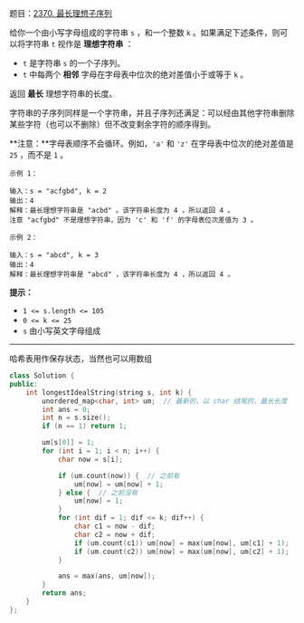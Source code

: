 题目：[2370. 最长理想子序列](https://leetcode.cn/problems/longest-ideal-subsequence/)

给你一个由小写字母组成的字符串 `s` ，和一个整数 `k` 。如果满足下述条件，则可以将字符串 `t` 视作是 **理想字符串** ：

- `t` 是字符串 `s` 的一个子序列。
- `t` 中每两个 **相邻** 字母在字母表中位次的绝对差值小于或等于 `k` 。

返回 **最长** 理想字符串的长度。

字符串的子序列同样是一个字符串，并且子序列还满足：可以经由其他字符串删除某些字符（也可以不删除）但不改变剩余字符的顺序得到。

**注意：**字母表顺序不会循环。例如，`'a'` 和 `'z'` 在字母表中位次的绝对差值是 `25` ，而不是 `1` 。

```
示例 1：

输入：s = "acfgbd", k = 2
输出：4
解释：最长理想字符串是 "acbd" 。该字符串长度为 4 ，所以返回 4 。
注意 "acfgbd" 不是理想字符串，因为 'c' 和 'f' 的字母表位次差值为 3 。

示例 2：

输入：s = "abcd", k = 3
输出：4
解释：最长理想字符串是 "abcd" ，该字符串长度为 4 ，所以返回 4 。

```

**提示：**

- `1 <= s.length <= 105`
- `0 <= k <= 25`
- `s` 由小写英文字母组成

---

哈希表用作保存状态，当然也可以用数组

```cpp
class Solution {
public:
    int longestIdealString(string s, int k) {
        unordered_map<char, int> um;  // 最新的，以 char 结尾的，最长长度
        int ans = 0;
        int n = s.size();
        if (n == 1) return 1;

        um[s[0]] = 1;
        for (int i = 1; i < n; i++) {
            char now = s[i];

            if (um.count(now)) {  // 之前有
                um[now] = um[now] + 1;
            } else {  // 之前没有
                um[now] = 1;
            }
            for (int dif = 1; dif <= k; dif++) {
                char c1 = now - dif;
                char c2 = now + dif;
                if (um.count(c1)) um[now] = max(um[now], um[c1] + 1);
                if (um.count(c2)) um[now] = max(um[now], um[c2] + 1);
            }

            ans = max(ans, um[now]);
        }
        return ans;
    }
};
```

